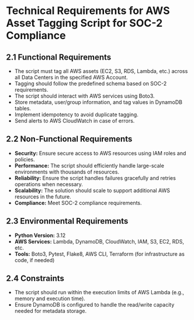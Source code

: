 # Technical Requirements for AWS Asset Tagging Script for SOC-2 Compliance

## 2.1 Functional Requirements
- The script must tag all AWS assets (EC2, S3, RDS, Lambda, etc.) across all Data Centers in the specified AWS Account.
- Tagging should follow the predefined schema based on SOC-2 requirements.
- The script should interact with AWS services using Boto3.
- Store metadata, user/group information, and tag values in DynamoDB tables.
- Implement idempotency to avoid duplicate tagging.
- Send alerts to AWS CloudWatch in case of errors.

## 2.2 Non-Functional Requirements
- **Security:** Ensure secure access to AWS resources using IAM roles and policies.
- **Performance:** The script should efficiently handle large-scale environments with thousands of resources.
- **Reliability:** Ensure the script handles failures gracefully and retries operations when necessary.
- **Scalability:** The solution should scale to support additional AWS resources in the future.
- **Compliance:** Meet SOC-2 compliance requirements.

## 2.3 Environmental Requirements
- **Python Version:** 3.12
- **AWS Services:** Lambda, DynamoDB, CloudWatch, IAM, S3, EC2, RDS, etc.
- **Tools:** Boto3, Pytest, Flake8, AWS CLI, Terraform (for infrastructure as code, if needed)

## 2.4 Constraints
- The script should run within the execution limits of AWS Lambda (e.g., memory and execution time).
- Ensure DynamoDB is configured to handle the read/write capacity needed for metadata storage.
